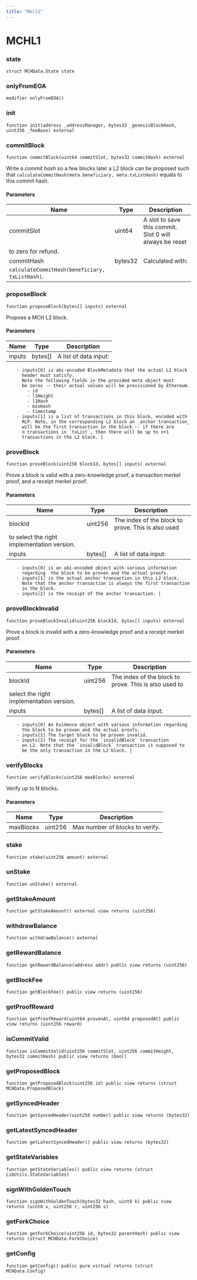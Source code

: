 ```yaml
---
title: "Mxcl1"
---
```


# MCHL1

### state

```solidity
struct MCHData.State state
```

### onlyFromEOA

```solidity
modifier onlyFromEOA()
```

### init

```solidity
function init(address _addressManager, bytes32 _genesisBlockHash, uint256 _feeBase) external
```

### commitBlock

```solidity
function commitBlock(uint64 commitSlot, bytes32 commitHash) external
```

Write a _commit hash_ so a few blocks later a L2 block can be proposed
such that `calculateCommitHash(meta.beneficiary, meta.txListHash)` equals
to this commit hash.

#### Parameters

| Name                                            | Type    | Description                                             |
| ----------------------------------------------- | ------- | ------------------------------------------------------- |
| commitSlot                                      | uint64  | A slot to save this commit. Slot 0 will always be reset |
| to zero for refund.                             |
| commitHash                                      | bytes32 | Calculated with:                                        |
| `calculateCommitHash(beneficiary, txListHash)`. |

### proposeBlock

```solidity
function proposeBlock(bytes[] inputs) external
```

Propose a MCH L2 block.

#### Parameters

| Name   | Type    | Description           |
| ------ | ------- | --------------------- |
| inputs | bytes[] | A list of data input: |

        - inputs[0] is abi-encoded BlockMetadata that the actual L2 block
          header must satisfy.
          Note the following fields in the provided meta object must
          be zeros -- their actual values will be provisioned by Ethereum.
            - id
            - l1Height
            - l1Hash
            - mixHash
            - timestamp
        - inputs[1] is a list of transactions in this block, encoded with
          RLP. Note, in the corresponding L2 block an _anchor transaction_
          will be the first transaction in the block -- if there are
          n transactions in `txList`, then there will be up to n+1
          transactions in the L2 block. |

### proveBlock

```solidity
function proveBlock(uint256 blockId, bytes[] inputs) external
```

Prove a block is valid with a zero-knowledge proof, a transaction
merkel proof, and a receipt merkel proof.

#### Parameters

| Name                                        | Type    | Description                                        |
| ------------------------------------------- | ------- | -------------------------------------------------- |
| blockId                                     | uint256 | The index of the block to prove. This is also used |
| to select the right implementation version. |
| inputs                                      | bytes[] | A list of data input:                              |

        - inputs[0] is an abi-encoded object with various information
          regarding  the block to be proven and the actual proofs.
        - inputs[1] is the actual anchor transaction in this L2 block.
          Note that the anchor transaction is always the first transaction
          in the block.
        - inputs[2] is the receipt of the anchor transaction. |

### proveBlockInvalid

```solidity
function proveBlockInvalid(uint256 blockId, bytes[] inputs) external
```

Prove a block is invalid with a zero-knowledge proof and a receipt
merkel proof.

#### Parameters

| Name                                     | Type    | Description                                           |
| ---------------------------------------- | ------- | ----------------------------------------------------- |
| blockId                                  | uint256 | The index of the block to prove. This is also used to |
| select the right implementation version. |
| inputs                                   | bytes[] | A list of data input:                                 |

        - inputs[0] An Evidence object with various information regarding
          the block to be proven and the actual proofs.
        - inputs[1] The target block to be proven invalid.
        - inputs[2] The receipt for the `invalidBlock` transaction
          on L2. Note that the `invalidBlock` transaction is supposed to
          be the only transaction in the L2 block. |

### verifyBlocks

```solidity
function verifyBlocks(uint256 maxBlocks) external
```

Verify up to N blocks.

#### Parameters

| Name      | Type    | Description                     |
| --------- | ------- | ------------------------------- |
| maxBlocks | uint256 | Max number of blocks to verify. |

### stake

```solidity
function stake(uint256 amount) external
```

### unStake

```solidity
function unStake() external
```

### getStakeAmount

```solidity
function getStakeAmount() external view returns (uint256)
```

### withdrawBalance

```solidity
function withdrawBalance() external
```

### getRewardBalance

```solidity
function getRewardBalance(address addr) public view returns (uint256)
```

### getBlockFee

```solidity
function getBlockFee() public view returns (uint256)
```

### getProofReward

```solidity
function getProofReward(uint64 provenAt, uint64 proposedAt) public view returns (uint256 reward)
```

### isCommitValid

```solidity
function isCommitValid(uint256 commitSlot, uint256 commitHeight, bytes32 commitHash) public view returns (bool)
```

### getProposedBlock

```solidity
function getProposedBlock(uint256 id) public view returns (struct MCHData.ProposedBlock)
```

### getSyncedHeader

```solidity
function getSyncedHeader(uint256 number) public view returns (bytes32)
```

### getLatestSyncedHeader

```solidity
function getLatestSyncedHeader() public view returns (bytes32)
```

### getStateVariables

```solidity
function getStateVariables() public view returns (struct LibUtils.StateVariables)
```

### signWithGoldenTouch

```solidity
function signWithGoldenTouch(bytes32 hash, uint8 k) public view returns (uint8 v, uint256 r, uint256 s)
```

### getForkChoice

```solidity
function getForkChoice(uint256 id, bytes32 parentHash) public view returns (struct MCHData.ForkChoice)
```

### getConfig

```solidity
function getConfig() public pure virtual returns (struct MCHData.Config)
```